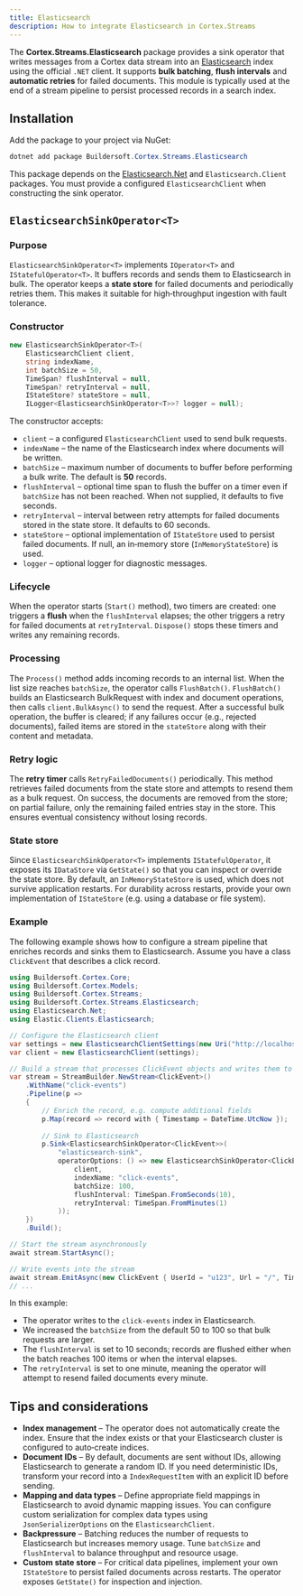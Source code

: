```yaml
---
title: Elasticsearch
description: How to integrate Elasticsearch in Cortex.Streams
---
```


The **Cortex.Streams.Elasticsearch** package provides a sink operator that writes messages from a Cortex data stream into an [Elasticsearch](https://www.elastic.co/) index using the official `.NET` client. It supports **bulk batching**, **flush intervals** and **automatic retries** for failed documents. This module is typically used at the end of a stream pipeline to persist processed records in a search index.

## Installation

Add the package to your project via NuGet:

```csharp
dotnet add package Buildersoft.Cortex.Streams.Elasticsearch
```

This package depends on the [Elasticsearch.Net](https://www.nuget.org/packages/Elasticsearch.Net/) and `Elasticsearch.Client` packages. You must provide a configured `ElasticsearchClient` when constructing the sink operator.

## `ElasticsearchSinkOperator<T>`

### Purpose

`ElasticsearchSinkOperator<T>` implements `IOperator<T>` and `IStatefulOperator<T>`. It buffers records and sends them to Elasticsearch in bulk. The operator keeps a **state store** for failed documents and periodically retries them. This makes it suitable for high‑throughput ingestion with fault tolerance.

### Constructor

```csharp
new ElasticsearchSinkOperator<T>(
    ElasticsearchClient client,
    string indexName,
    int batchSize = 50,
    TimeSpan? flushInterval = null,
    TimeSpan? retryInterval = null,
    IStateStore? stateStore = null,
    ILogger<ElasticsearchSinkOperator<T>>? logger = null);
```

The constructor accepts:

- `client` – a configured `ElasticsearchClient` used to send bulk requests.
- `indexName` – the name of the Elasticsearch index where documents will be written.
- `batchSize` – maximum number of documents to buffer before performing a bulk write. The default is **50** records.
- `flushInterval` – optional time span to flush the buffer on a timer even if `batchSize` has not been reached. When not supplied, it defaults to five seconds.
- `retryInterval` – interval between retry attempts for failed documents stored in the state store. It defaults to 60 seconds.
- `stateStore` – optional implementation of `IStateStore` used to persist failed documents. If null, an in‑memory store (`InMemoryStateStore`) is used.
- `logger` – optional logger for diagnostic messages.

### Lifecycle

When the operator starts (`Start()` method), two timers are created: one triggers a **flush** when the `flushInterval` elapses; the other triggers a retry for failed documents at `retryInterval`. `Dispose()` stops these timers and writes any remaining records.

### Processing

The `Process()` method adds incoming records to an internal list. When the list size reaches `batchSize`, the operator calls `FlushBatch()`. `FlushBatch()` builds an Elasticsearch BulkRequest with index and document operations, then calls `client.BulkAsync()` to send the request. After a successful bulk operation, the buffer is cleared; if any failures occur (e.g., rejected documents), failed items are stored in the `stateStore` along with their content and metadata.

### Retry logic

The **retry timer** calls `RetryFailedDocuments()` periodically. This method retrieves failed documents from the state store and attempts to resend them as a bulk request. On success, the documents are removed from the store; on partial failure, only the remaining failed entries stay in the store. This ensures eventual consistency without losing records.

### State store

Since `ElasticsearchSinkOperator<T>` implements `IStatefulOperator`, it exposes its `IDataStore` via `GetState()` so that you can inspect or override the state store. By default, an `InMemoryStateStore` is used, which does not survive application restarts. For durability across restarts, provide your own implementation of `IStateStore` (e.g. using a database or file system).

### Example
The following example shows how to configure a stream pipeline that enriches records and sinks them to Elasticsearch. Assume you have a class `ClickEvent` that describes a click record.

```csharp
using Buildersoft.Cortex.Core;
using Buildersoft.Cortex.Models;
using Buildersoft.Cortex.Streams;
using Buildersoft.Cortex.Streams.Elasticsearch;
using Elasticsearch.Net;
using Elastic.Clients.Elasticsearch;

// Configure the Elasticsearch client
var settings = new ElasticsearchClientSettings(new Uri("http://localhost:9200"));
var client = new ElasticsearchClient(settings);

// Build a stream that processes ClickEvent objects and writes them to Elasticsearch
var stream = StreamBuilder.NewStream<ClickEvent>()
    .WithName("click-events")
    .Pipeline(p =>
    {
        // Enrich the record, e.g. compute additional fields
        p.Map(record => record with { Timestamp = DateTime.UtcNow });
        
        // Sink to Elasticsearch
        p.Sink<ElasticsearchSinkOperator<ClickEvent>>(
            "elasticsearch-sink",
            operatorOptions: () => new ElasticsearchSinkOperator<ClickEvent>(
                client,
                indexName: "click-events",
                batchSize: 100,
                flushInterval: TimeSpan.FromSeconds(10),
                retryInterval: TimeSpan.FromMinutes(1)
            ));
    })
    .Build();

// Start the stream asynchronously
await stream.StartAsync();

// Write events into the stream
await stream.EmitAsync(new ClickEvent { UserId = "u123", Url = "/", Timestamp = DateTime.UtcNow });
// ...
```

In this example:

- The operator writes to the `click-events` index in Elasticsearch.
- We increased the `batchSize` from the default 50 to 100 so that bulk requests are larger.
- The `flushInterval` is set to 10 seconds; records are flushed either when the batch reaches 100 items or when the interval elapses.
- The `retryInterval` is set to one minute, meaning the operator will attempt to resend failed documents every minute.

## Tips and considerations

- **Index management** – The operator does not automatically create the index. Ensure that the index exists or that your Elasticsearch cluster is configured to auto‑create indices.
- **Document IDs** – By default, documents are sent without IDs, allowing Elasticsearch to generate a random ID. If you need deterministic IDs, transform your record into a `IndexRequestItem` with an explicit ID before sending.
- **Mapping and data types** – Define appropriate field mappings in Elasticsearch to avoid dynamic mapping issues. You can configure custom serialization for complex data types using `JsonSerializerOptions` on the `ElasticsearchClient`.
- **Backpressure** – Batching reduces the number of requests to Elasticsearch but increases memory usage. Tune `batchSize` and `flushInterval` to balance throughput and resource usage.
- **Custom state store** – For critical data pipelines, implement your own `IStateStore` to persist failed documents across restarts. The operator exposes `GetState()` for inspection and injection.